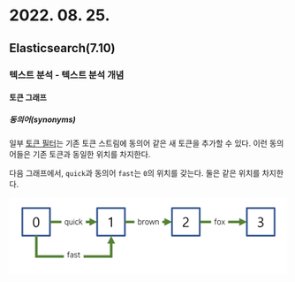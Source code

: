 # 2022. 08. 25.

## Elasticsearch(7.10)

### 텍스트 분석 - 텍스트 분석 개념

#### 토큰 그래프

##### 동의어(synonyms)

일부 [토큰 필터][token-filters]는 기존 토큰 스트림에 동의어 같은 새 토큰을 추가할 수 있다. 이런 동의어들은 기존 토큰과 동일한 위치를 차지한다.

다음 그래프에서, `quick`과 동의어 `fast`는 `0`의 위치를 갖는다. 둘은 같은 위치를 차지한다.

![2022-08-25-fig1](2022-08-25-fig1.png)



[token-filters]: https://www.elastic.co/guide/en/elasticsearch/reference/7.10/analyzer-anatomy.html#analyzer-anatomy-token-filters